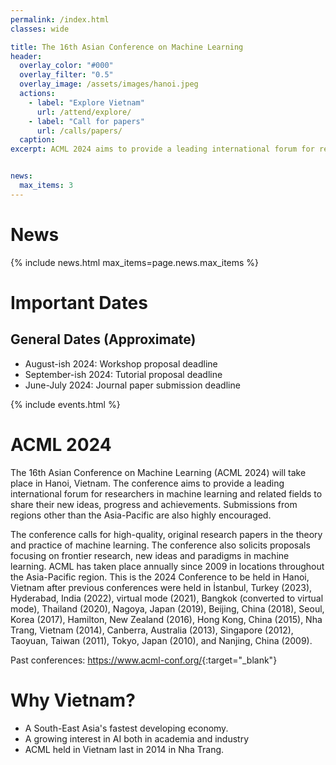 ```yaml
---
permalink: /index.html
classes: wide

title: The 16th Asian Conference on Machine Learning
header:
  overlay_color: "#000"
  overlay_filter: "0.5"
  overlay_image: /assets/images/hanoi.jpeg
  actions:
    - label: "Explore Vietnam"
      url: /attend/explore/
    - label: "Call for papers"
      url: /calls/papers/
  caption:
excerpt: ACML 2024 aims to provide a leading international forum for researchers in machine learning and related fields to share their new ideas, progress and achievements. It will take place in Hanoi, Vietnam from 5-7th December 2024.


news:
  max_items: 3
---
```


# News

{% include news.html max_items=page.news.max_items %}

# Important Dates

## General Dates (Approximate)
* August-ish 2024: Workshop proposal deadline
* September-ish 2024: Tutorial proposal deadline
* June-July 2024: Journal paper submission deadline

{% include events.html %}


# ACML 2024

The 16th Asian Conference on Machine Learning (ACML 2024) will take place in Hanoi, Vietnam. The conference aims to provide a leading international forum for researchers in machine learning and related fields to share their new ideas, progress and achievements. Submissions from regions other than the Asia-Pacific are also highly encouraged.

The conference calls for high-quality, original research papers in the theory and practice of machine learning. The conference also solicits proposals focusing on frontier research, new ideas and paradigms in machine learning. ACML has taken place annually since 2009 in locations throughout the Asia-Pacific region. This is the 2024 Conference to be held in Hanoi, Vietnam after previous conferences were held in İstanbul, Turkey (2023), Hyderabad, India (2022), virtual mode (2021), Bangkok (converted to virtual mode), Thailand (2020), Nagoya, Japan (2019), Beijing, China (2018), Seoul, Korea (2017), Hamilton, New Zealand (2016), Hong Kong, China (2015), Nha Trang, Vietnam (2014), Canberra, Australia (2013), Singapore (2012), Taoyuan, Taiwan (2011), Tokyo, Japan (2010), and Nanjing, China (2009).

Past conferences: <https://www.acml-conf.org/>{:target="_blank"}



# Why Vietnam?
* A South-East Asia's fastest developing economy.
* A growing interest in AI both in academia and industry
* ACML held in Vietnam last in 2014 in Nha Trang.
